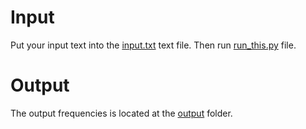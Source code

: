 # Input
Put your input text into the [input.txt](input/input.txt) text file.
Then run [run_this.py](run_this.py) file.

# Output
The output frequencies is located at the [output](output) folder.
